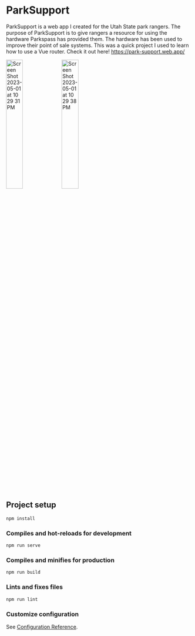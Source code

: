 # ParkSupport

ParkSupport is a web app I created for the Utah State park rangers. The purpose of ParkSupport is to give rangers a resource for using the hardware Parkspass has provided them. The hardware has been used to improve their point of sale systems. This was a quick project I used to learn how to use a Vue router. Check it out here! https://park-support.web.app/


<img width="30%" alt="Screen Shot 2023-05-01 at 10 29 31 PM" src="https://user-images.githubusercontent.com/70713646/235579514-e8b44afe-d23a-4e78-a536-d206d3d570fe.png"><img width="30%" alt="Screen Shot 2023-05-01 at 10 29 38 PM" src="https://user-images.githubusercontent.com/70713646/235579529-19000845-02e8-4504-b974-f0fefb93f0f2.png">

## Project setup
```
npm install
```

### Compiles and hot-reloads for development
```
npm run serve
```

### Compiles and minifies for production
```
npm run build
```

### Lints and fixes files
```
npm run lint
```

### Customize configuration
See [Configuration Reference](https://cli.vuejs.org/config/).
